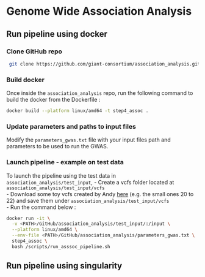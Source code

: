 # Genome Wide Association Analysis   

## Run pipeline using docker   

### Clone GitHub repo    

```bash
 git clone https://github.com/giant-consortium/association_analysis.git
```

### Build docker   

Once inside the `association_analysis` repo, run the following command to build the docker from the Dockerfile :    

```bash
docker build --platform linux/amd64 -t step4_assoc .
```

### Update parameters and paths to input files    

Modify the `parameters_gwas.txt` file with your input files path and parameters to be used to run the GWAS.   


### Launch pipeline - example on test data

To launch the pipeline using the test data in `association_analysis/test_input`, 
    - Create a vcfs folder located at `association_analysis/test_input/vcfs`   
    - Download some toy vcfs created by Andy [here](https://zenodo.org/records/13942905) (e.g. the small ones 20 to 22) and save them under `association_analysis/test_input/vcfs`    
    - Run the command below :    
    
```bash
docker run -it \
  -v <PATH>/GitHub/association_analysis/test_input/:/input \
  --platform linux/amd64 \
  --env-file <PATH>/GitHub/association_analysis/parameters_gwas.txt \
  step4_assoc \
  bash /scripts/run_asssoc_pipeline.sh
```

## Run pipeline using singularity   

